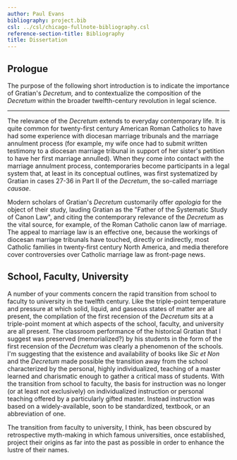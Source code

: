 ```yaml
---
author: Paul Evans
bibliography: project.bib
csl: ../csl/chicago-fullnote-bibliography.csl
reference-section-title: Bibliography
title: Dissertation
---
```

## Prologue

The purpose of the following short introduction is to indicate the
importance of Gratian's *Decretum,* and to contextualize the
composition of the *Decretum* within the broader twelfth-century
revolution in legal science.

* * *

The relevance of the *Decretum* extends to everyday contemporary
life. It is quite common for twenty-first century American Roman
Catholics to have had some experience with diocesan marriage tribunals
and the marriage annulment process (for example, my wife once had
to submit written testimony to a diocesan marriage tribunal in
support of her sister's petition to have her first marriage annulled).
When they come into contact with the marriage annulment process,
contemporaries become participants in a legal system that, at least
in its conceptual outlines, was first systematized by Gratian in
cases 27-36 in Part II of the *Decretum*, the so-called marriage
*causae*.

Modern scholars of Gratian's *Decretum* customarily offer *apologia*
for the object of their study, lauding Gratian as the "Father of
the Systematic Study of Canon Law", and citing the contemporary
relevance of the *Decretum* as the vital source, for example, of
the Roman Catholic canon law of marriage. The appeal to marriage
law is an effective one, because the workings of diocesan marriage
tribunals have touched, directly or indirectly, most Catholic
families in twenty-first century North America, and media therefore
cover controversies over Catholic marriage law as front-page news.

## School, Faculty, University

A number of your comments concern the rapid transition from school
to faculty to university in the twelfth century. Like the triple-point
temperature and pressure at which solid, liquid, and gaseous states
of matter are all present, the compilation of the first recension
of the *Decretum* sits at a triple-point moment at which aspects
of the school, faculty, and university are all present. The classroom
performance of the historical Gratian that I suggest was preserved
(memorialized?) by his students in the form of the first recension
of the *Decretum* was clearly a phenomenon of the schools. I'm
suggesting that the existence and availability of books like *Sic
et Non* and the *Decretum* made possible the transition away from
the school characterized by the personal, highly individualized,
teaching of a master learned and charismatic enough to gather a
critical mass of students. With the transition from school to
faculty, the basis for instruction was no longer (or at least not
exclusively) on individualized instruction or personal teaching
offered by a particularly gifted master. Instead instruction was
based on a widely-available, soon to be standardized, textbook, or
an abbreviation of one.

The transition from faculty to university, I think, has been obscured
by retrospective myth-making in which famous universities, once
established, project their origins as far into the past as possible
in order to enhance the lustre of their names.

